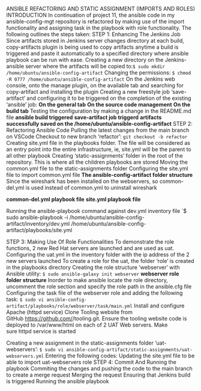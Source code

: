 ANSIBLE REFACTORING AND STATIC ASSIGNMENT (IMPORTS AND ROLES)
INTRODUCTION
In continuation of project 11, the ansible code in my ansible-config-mgt repository is refactored by making use of the import functionality and assigning task in the playbook with role functionality.
The following outlines the steps taken:
STEP 1: Enhancing The Jenkins Job
Since artifacts stored in Jenkins server changes directory at each build, copy-artifacts plugin is being used to copy artifacts anytime a build is triggered and paste it automatically to a specified directory where ansible playbook can be run with ease.
Creating a new directory on the Jenkins-ansible server where the artifacts will be copied to:`$ sudo mkdir /home/ubuntu/ansible-config-artifact`
Changing the permissions:
`$ chmod -R 0777 /home/ubuntu/ansible-config-artifact`
On the Jenkins web console, onto the manage plugin, on the available tab and searching for copy-artifact and installing the plugin
Creating a new freestyle job ‘save-artifact’ and configuring it to be triggered on the completion of the existing ‘ansible’ job:
**On the general tab**
**On the source code management**
**On the build tab**
Testing the configuration by making a change in the README.md file
**ansible build triggered**
**save-artifact job triggerd**
**artifacts successfully saved on the /home/ubuntu/ansible-config-artifact**
STEP 2: Refactoring Ansible Code
Pulling the latest changes from the main branch on VSCode
Checkout to new branch ‘refactor’: `git checkout -b refactor`
Creating site.yml file in the playbooks folder. The file will be considered as an entry point into the entire infrastructure, ie, site.yml will be the parent to all other playbook
Creating ‘static-assignments’ folder in the root of the repository. This is where all the children playbooks are stored 
Moving the common.yml file to the static-assignments folder
Configuring the site.yml file to import common.yml file
**The ansible-config-artifact folder structure**
Since the wireshark has been installed on the webservers, so common-del.yml is used instead of common.yml to uninstall wireshark

**common-del.yml playbook file**
**site.yml playbook file**

Running the ansible-playbook command against dev.yml inventory file
`$ sudo ansible-playbook -i /home/ubuntu/ansible-config-artifact/inventory/dev.yml /home/ubuntu/ansible-config-artifact/playbooks/site.yml

STEP 3: Making Use Of Role Functionalities
To demonstrate the role functions, 2 new Red Hat servers are launched and are used as uat.
Configuring the uat.yml in the inventory folder with the ip address of the 2 new servers launched
To create a role for the uat, the folder ‘role’ is created in the playbooks directory
Creating the role structure ‘webserver’ with Ansible utility: `$ sudo ansible-galaxy init webserver`
**webserver role folder structure**
Inorder to make ansible locate the role directory, uncomment the role section and specify the role path in the ansible.cfg file
Configuring the task file of the webserver role and adding the following task: `$ sudo vi ansible-config-artifact/playbooks/role/webserver/task/main.yml`
Install and configure Apache (httpd service)
Clone Tooling website from GitHub https://github.com/<your-name>/tooling.git.
Ensure the tooling website code is deployed to /var/www/html on each of 2 UAT Web servers.
Make sure httpd service is started

Creating a new assignment in the static-assignments folder ‘uat-webservers’: `$ sudo vi ansible-config-artifact/static-assignments/uat-webservers.yml`
Entering the following codes:
Updating the site.yml file to be able to import uat-webservers role
STEP 4: Commit And Running the playbook
Commiting the changes and pushing the code to the main branch to create a merge request
Merging the request
Ensuring that Jenkins build is triggered
Running the ansible playbook
